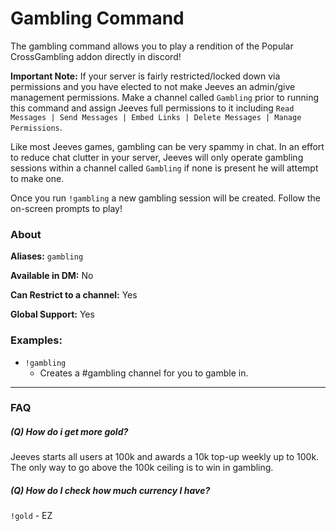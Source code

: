 # Gambling Command

The gambling command allows you to play a rendition of the Popular CrossGambling addon directly in discord!

**Important Note:** If your server is fairly restricted/locked down via permissions and you have elected to not make Jeeves an admin/give management permissions. Make a channel called `Gambling` prior to running this command and assign Jeeves full permissions to it including `Read Messages | Send Messages | Embed Links | Delete Messages | Manage Permissions`.

Like most Jeeves games, gambling can be very spammy in chat. In an effort to reduce chat clutter in your server, Jeeves will only operate gambling sessions within a channel called `Gambling` if none is present he will attempt to make one.

Once you run `!gambling` a new gambling session will be created. Follow the on-screen prompts to play!

### About

**Aliases:** `gambling`

**Available in DM:** No

**Can Restrict to a channel:** Yes

**Global Support:** Yes

### Examples:

* `!gambling`
  - Creates a #gambling channel for you to gamble in.

***
### FAQ

##### (Q) How do i get more gold?
Jeeves starts all users at 100k and awards a 10k top-up weekly up to 100k. The only way to go above the 100k ceiling is to win in gambling.

##### (Q) How do I check how much currency I have?
`!gold` - EZ
